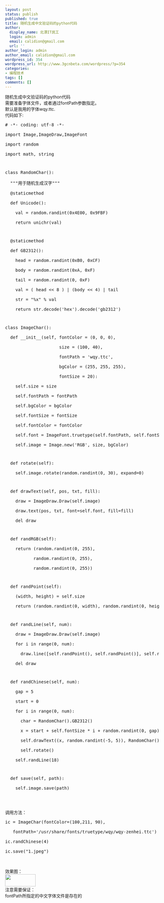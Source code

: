 ```yaml
---
layout: post
status: publish
published: true
title: 随机生成中文验证码的python代码
author:
  display_name: 北漂IT民工
  login: admin
  email: calidion@gmail.com
  url: ''
author_login: admin
author_email: calidion@gmail.com
wordpress_id: 354
wordpress_url: http://www.3gcnbeta.com/wordpress/?p=354
categories:
- 编程技术
tags: []
comments: []
---
```

<p>随机生成中文验证码的python代码<br />
需要准备字体文件，或者通过fontPath参数指定。<br />
默认是我用的字体wqy.ttc.<br />
代码如下:</p>
<pre name="code" class="py">
# -*- coding: utf-8 -*-<br />
import Image,ImageDraw,ImageFont<br />
import random<br />
import math, string</p>
<p>class RandomChar():<br />
  """用于随机生成汉字"""<br />
  @staticmethod<br />
  def Unicode():<br />
    val = random.randint(0x4E00, 0x9FBF)<br />
    return unichr(val)</p>
<p>  @staticmethod<br />
  def GB2312():<br />
    head = random.randint(0xB0, 0xCF)<br />
    body = random.randint(0xA, 0xF)<br />
    tail = random.randint(0, 0xF)<br />
    val = ( head << 8 ) | (body << 4) | tail<br />
    str = "%x" % val<br />
    return str.decode('hex').decode('gb2312')</p>
<p>class ImageChar():<br />
  def __init__(self, fontColor = (0, 0, 0),<br />
                     size = (100, 40),<br />
                     fontPath = 'wqy.ttc',<br />
                     bgColor = (255, 255, 255),<br />
                     fontSize = 20):<br />
    self.size = size<br />
    self.fontPath = fontPath<br />
    self.bgColor = bgColor<br />
    self.fontSize = fontSize<br />
    self.fontColor = fontColor<br />
    self.font = ImageFont.truetype(self.fontPath, self.fontSize)<br />
    self.image = Image.new('RGB', size, bgColor)</p>
<p>  def rotate(self):<br />
    self.image.rotate(random.randint(0, 30), expand=0)</p>
<p>  def drawText(self, pos, txt, fill):<br />
    draw = ImageDraw.Draw(self.image)<br />
    draw.text(pos, txt, font=self.font, fill=fill)<br />
    del draw</p>
<p>  def randRGB(self):<br />
    return (random.randint(0, 255),<br />
           random.randint(0, 255),<br />
           random.randint(0, 255))</p>
<p>  def randPoint(self):<br />
    (width, height) = self.size<br />
    return (random.randint(0, width), random.randint(0, height))</p>
<p>  def randLine(self, num):<br />
    draw = ImageDraw.Draw(self.image)<br />
    for i in range(0, num):<br />
      draw.line([self.randPoint(), self.randPoint()], self.randRGB())<br />
    del draw</p>
<p>  def randChinese(self, num):<br />
    gap = 5<br />
    start = 0<br />
    for i in range(0, num):<br />
      char = RandomChar().GB2312()<br />
      x = start + self.fontSize * i + random.randint(0, gap) + gap * i<br />
      self.drawText((x, random.randint(-5, 5)), RandomChar().GB2312(), self.randRGB())<br />
      self.rotate()<br />
    self.randLine(18)</p>
<p>  def save(self, path):<br />
    self.image.save(path)<br />
</pre><br />
调用方法：</p>
<pre class="py">
ic = ImageChar(fontColor=(100,211, 90),<br />
   fontPath='/usr/share/fonts/truetype/wqy/wqy-zenhei.ttc')<br />
ic.randChinese(4)<br />
ic.save("1.jpeg")<br />
</pre><br />
效果图：<br />
<a href="http://www.3gcnbeta.com/wordpress/wp-content/uploads/2010/02/11.jpeg"><img class="aligncenter size-full wp-image-358" title="1" src="http://www.3gcnbeta.com/wordpress/wp-content/uploads/2010/02/11.jpeg" alt="" width="100" height="40" /></a><br />
注意需要保证：<br />
fontPath所指定的中文字体文件是存在的</p>
